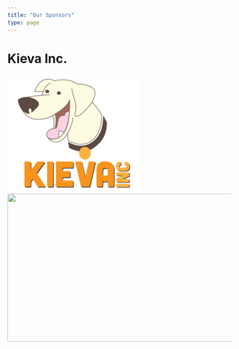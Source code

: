 ```yaml
---
title: "Our Sponsors"
type: page
---
```


# Kieva Inc.
<a href=https://kieva.com/ target="_blank"><img alt="Kieva Inc.'s logo. A light tan dog with the text 'Kieva Inc.' in orange underneath." src=/img/kieva_badge_merged-300x266.png></a>
<img src="/static/img/2020-robot-side-view.png" width="700" height="333">

